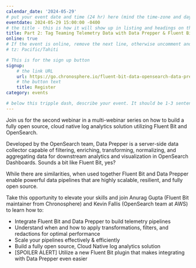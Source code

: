 ```yaml
---
calendar_date: '2024-05-29'
# put your event date and time (24 hr) here (mind the time-zone and daylight saving time!):
eventdate: 2024-05-29 15:00:00 -0400
# the title - this is how it will show up in listing and headings on the site:
title: Part 2: Tag Teaming Telemetry Data with Data Prepper & Fluent Bit
online: true
# If the event is online, remove the next line, otherwise uncomment and adjust it:
# tz: Pacific/Tahiti

# This is for the sign up button
signup:
    # the link URL
    url: https://go.chronosphere.io/fluent-bit-data-opensearch-data-prepper.html
    # the button text
    title: Register
category: events

# below this tripple dash, describe your event. It should be 1-3 sentences
---
```


Join us for the second webinar in a multi-webinar series on how to build a fully open 
source, cloud native log analytics solution utilizing Fluent Bit and OpenSearch.


Developed by the OpenSearch team, Data Prepper is a server-side data collector capable 
of filtering, enriching, transforming, normalizing, and aggregating data 
for downstream analytics and visualization in OpenSearch Dashboards. 
Sounds a bit like Fluent Bit, yes? 

 

While there are similarities, when used together Fluent Bit and Data Prepper 
enable powerful data pipelines that are highly scalable, resilient, and fully open source. 


Take this opportunity to elevate your skills and join Anurag Gupta 
(Fluent Bit maintainer from Chronosphere) and Kevin Fallis (OpenSearch team at AWS) 
to learn how to:

* Integrate Fluent Bit and Data Prepper to build telemetry pipelines
* Understand when and how to apply transformations, filters, and redactions for optimal performance
* Scale your pipelines effectively & efficiently
* Build a fully open source, Cloud Native log analytics solution
* [SPOILER ALERT] Utilize a new Fluent Bit plugin that makes integrating with Data Prepper even easier

